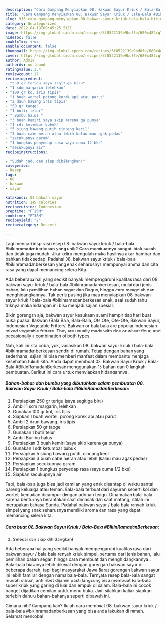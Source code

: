 ```yaml
---
description: "Cara Gampang Menyiapkan 08. Bakwan Sayur Kriuk / Bala-Bala #BikinRamadanBerkesan yang Lezat"
title: "Cara Gampang Menyiapkan 08. Bakwan Sayur Kriuk / Bala-Bala #BikinRamadanBerkesan yang Lezat"
slug: 915-cara-gampang-menyiapkan-08-bakwan-sayur-kriuk-bala-bala-bikinramadanberkesan-yang-lezat
category: Uncategorized
date: 2022-04-19T09:45:25.532Z
image: https://img-global.cpcdn.com/recipes/3f8522139e9bd8fe/680x482cq70/08-bakwan-sayur-kriuk-bala-bala-bikinramadanberkesan-foto-resep-utama.jpg
hideToc: false
enableToc: true
enableTocContent: false
thumbnail: https://img-global.cpcdn.com/recipes/3f8522139e9bd8fe/680x482cq70/08-bakwan-sayur-kriuk-bala-bala-bikinramadanberkesan-foto-resep-utama.jpg
cover: https://img-global.cpcdn.com/recipes/3f8522139e9bd8fe/680x482cq70/08-bakwan-sayur-kriuk-bala-bala-bikinramadanberkesan-foto-resep-utama.jpg
author: Admin
authorAv: notfound
ratingvalue: 3.4
reviewcount: 17
recipeingredient:
- "250 gr terigu saya segitiga biru"
- "1 sdm margarin lelehkan"
- "100 gr kol iris tipis"
- "1 buah wortel potong korek api atau parut"
- "2 daun bawang iris tipis"
- "50 gr taoge"
- "1 butir telur"
- " Bumbu halus "
- "3 buah kemiri saya skip karena ga punya"
- "1 sdt ketumbar bubuk"
- "5 siung bawang putih cincang kecil"
- "3 buah cabe merah atau lebih kalau mau agak pedas"
- "secukupnya garam"
- "1 bungkus penyedap rasa saya cuma 12 bks"
- "secukupnya air"
recipeinstructions:

- "Sudah jadi dan siap dihidangkan!"
categories:
- Resep
tags:
- 08
- bakwan
- sayur

katakunci: 08 bakwan sayur 
nutrition: 145 calories
recipecuisine: Indonesian
preptime: "PT15M"
cooktime: "PT38M"
recipeyield: "2"
recipecategory: Dessert

---
```





Lagi mencari inspirasi resep 08. bakwan sayur kriuk / bala-bala #bikinramadanberkesan yang unik? Cara membuatnya sangat tidak susah dan tidak juga mudah. Jika keliru mengolah maka hasilnya akan hambar dan bahkan tidak sedap. Padahal 08. bakwan sayur kriuk / bala-bala #bikinramadanberkesan yang enak seharusnya mempunyai aroma dan cita rasa yang dapat memancing selera Kita.





Ada beberapa hal yang sedikit banyak mempengaruhi kualitas rasa dari 08. bakwan sayur kriuk / bala-bala #bikinramadanberkesan, mulai dari jenis bahan, lalu pemilihan bahan segar dan Bagus, hingga cara mengolah dan menghidangkannya. Tak perlu pusing jika mau menyiapkan 08. bakwan sayur kriuk / bala-bala #bikinramadanberkesan enak,      asal sudah tahu triknya maka hidangan ini bisa menjadi sajian spesial.














Bikin gorengan aja, bakwan sayur kesukaan suami hampir tiap hari buat buka puasa. Bakwan (Bala Bala, Bala-Bala, Ote Ote, Ote-Ote, Bakwan Sayur, Indonesian Vegetable Fritters) Bakwan or bala bala are popular Indonesian mixed vegetable fritters. They are usually made with rice or wheat flour, and occasionally a combination of both types.






Nah, kali ini kita coba, yuk, variasikan 08. bakwan sayur kriuk / bala-bala #bikinramadanberkesan sendiri di rumah. Tetap dengan bahan yang sederhana, sajian ini bisa memberi manfaat dalam membantu menjaga kesehatan tubuh kita. Anda dapat membuat 08. Bakwan Sayur Kriuk / Bala-Bala #BikinRamadanBerkesan menggunakan 15 bahan dan 0 langkah pembuatan. Berikut ini cara untuk menyiapkan hidangannya.

<!--inarticleads1-->

##### Bahan-bahan dan bumbu yang dibutuhkan dalam pembuatan 08. Bakwan Sayur Kriuk / Bala-Bala #BikinRamadanBerkesan:

1. Persiapkan 250 gr terigu (saya segitiga biru)
1. Ambil 1 sdm margarin, lelehkan
1. Gunakan 100 gr kol, iris tipis
1. Siapkan 1 buah wortel, potong korek api atau parut
1. Ambil 2 daun bawang, iris tipis
1. Persiapkan 50 gr taoge
1. Gunakan 1 butir telur
1. Ambil  Bumbu halus :
1. Persiapkan 3 buah kemiri (saya skip karena ga punya)
1. Gunakan 1 sdt ketumbar bubuk
1. Persiapkan 5 siung bawang putih, cincang kecil
1. Persiapkan 3 buah cabe merah atau lebih (kalau mau agak pedas)
1. Persiapkan secukupnya garam
1. Persiapkan 1 bungkus penyedap rasa (saya cuma 1/2 bks)
1. Siapkan secukupnya air


Tapi, bala-bala juga bisa jadi camilan yang enak disantap di waktu santai bareng keluarga atau teman. Bala-bala terbuat dari sayuran seperti kol dan wortel, kemudian dicampur dengan adonan terigu. Dinamakan bala-bala karena bentuknya berantakan saat dimasak dan saat matang, istilah ini merupakan bahasa Sunda. Padahal bakwan sayur / bala bala renyah kriuk simpel yang enak seharusnya memiliki aroma dan rasa yang dapat memancing selera kita. 

<!--inarticleads2-->

##### Cara buat 08. Bakwan Sayur Kriuk / Bala-Bala #BikinRamadanBerkesan:


1. Selesai dan siap dihidangkan!

Ada beberapa hal yang sedikit banyak mempengaruhi kualitas rasa dari bakwan sayur / bala bala renyah kriuk simpel, pertama dari jenis bahan, lalu pemilihan bahan segar, hingga cara membuat dan menghidangkannya.. Bala-bala biasanya lebih dikenal dengan gorengan bakwan sayur di beberapa daerah, tapi bagi masyarakat Jawa Barat gorengan bakwan sayur ini lebih familiar dengan nama bala-bala. Ternyata resep bala-bala sangat mudah dibuat, anti ribet dijamin pasti langsung bisa membuat bala-bala super kriuk yang garing di luar dan empuk di dalam. Bala-bala ini cocok banget dijadikan cemilan untuk menu buka. Jadi silahkan kalian siapkan terlebih dahulu bahan-bahanya seperti dibawah ini. 

Gimana nih? Gampang kan? Itulah cara membuat 08. bakwan sayur kriuk / bala-bala #bikinramadanberkesan yang bisa anda lakukan di rumah. Selamat mencoba!
